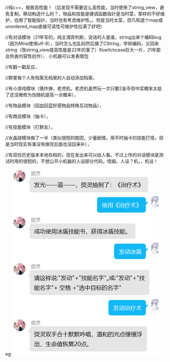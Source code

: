 //纯c++，极致高性能！（后发现不需要这么高性能，当时使用了string_view，避免复制，移动构造什么的？，物品和技能是硬调函数指针是当时菜，那样的不好维护，也用了智能指针，当时也有考虑维护性。。但是当时太菜，但凡知道个map或unordered_map直接可读性可维护性拉满了好吧）

//有对话模块（21年写的，纯主谓宾判断，说话的人是谁，string出来个编码bug（因为Mirai使用utf-8），当时怎么也乱码然后捅了CString，学转编码，又回来string（改string_view提高性能是22年的事了）ifswitchcase巨大一片，21年那会热衷内容性创作）、 小机器可以发表情包

//有戳一戳反应，

//群里每个人有档案无档案的人自动添加档案，

//有小游戏模块（猜炸弹，老虎机，老虎机虽然玩一次只要2金币但中奖概率太低了还没微修为伪随机提高一点概率），

//有物品模块（回血回蓝好感物品特殊互动物品），

//有商店模块（抽卡），

//有技能模块（打群友），

//水晶球模块做了一半（类似很短的跑团，少量剧情，用平时抽卡的技能打怪，但是当时现实有事没有做完后面也没回来补），


//有双份历史版本本地存档的，现在发出来可以给人看。不过上传的对话模块是测试时用的很短的，不想公开小机器的人设部分代码，唔姆，人设？机，，机设！

eg:
![contents](https://github.com/wulalalaaaaa/22-qq-/blob/main/img/0Z%5B%24GQJB7D1%7D00Z_27KN8KB.png)

